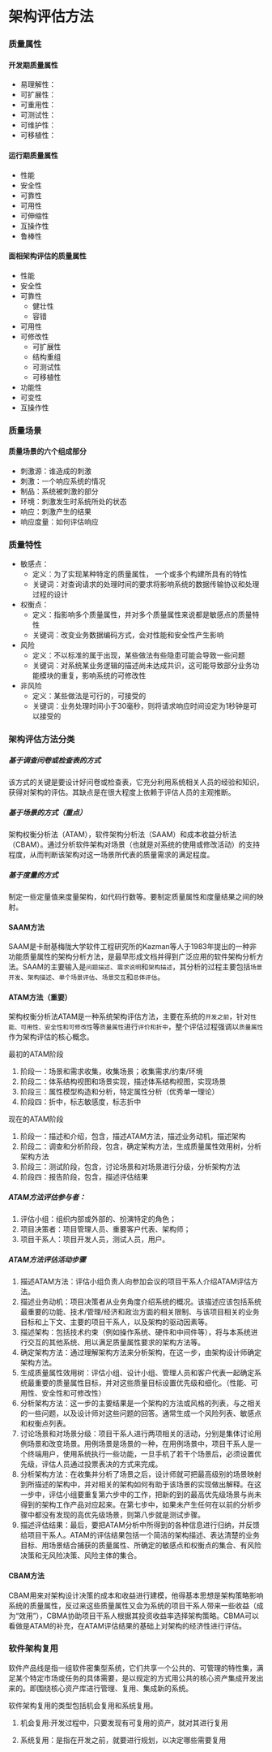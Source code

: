 # 架构评估方法 <!-- {docsify-ignore-all} -->



### 质量属性

#### 开发期质量属性

- 易理解性：
- 可扩展性：
- 可重用性：
- 可测试性：
- 可维护性：
- 可移植性：

#### 运行期质量属性

- 性能
- 安全性
- 可靠性
- 可用性
- 可伸缩性
- 互操作性
- 鲁棒性

#### 面相架构评估的质量属性

- 性能
- 安全性
- 可靠性
  - 健壮性
  - 容错
- 可用性
- 可修改性
  - 可扩展性
  - 结构重组
  - 可测试性
  - 可移植性
- 功能性
- 可变性
- 互操作性

### 质量场景

#### 质量场景的六个组成部分

- 刺激源：谁造成的刺激
- 刺激：一个响应系统的情况
- 制品：系统被刺激的部分
- 环境：刺激发生时系统所处的状态
- 响应：刺激产生的结果
- 响应度量：如何评估响应

### 质量特性

- 敏感点：
  - 定义：为了实现某种特定的质量属性， 一个或多个构建所具有的特性
  - 关键词：对查询请求的处理时间的要求将影响系统的数据传输协议和处理过程的设计
- 权衡点：
  - 定义：指影响多个质量属性，并对多个质量属性来说都是敏感点的质量特性
  - 关键词：改变业务数据编码方式，会对性能和安全性产生影响
- 风险
  - 定义：不以标准的属于出现，某些做法有些隐患可能会导致一些问题
  - 关键词：对系统某业务逻辑的描述尚未达成共识，这可能导致部分业务功能模块的重复，影响系统的可修改性
- 非风险
  - 定义：某些做法是可行的，可接受的
  - 关键词：业务处理时间小于30毫秒，则将请求响应时间设定为1秒钟是可以接受的

### 架构评估方法分类

##### 基于调查问卷或检查表的方式

​    该方式的关键是要设计好问卷或检查表，它充分利用系统相关人员的经验和知识，获得对架构的评估。其缺点是在很大程度上依赖于评估人员的主观推断。



##### 基于场景的方式（重点）

​    架构权衡分析法（ATAM），软件架构分析法（SAAM）和成本收益分析法（CBAM）。通过分析软件架构对场景（也就是对系统的使用或修改活动）的支持程度，从而判断该架构对这一场景所代表的质量需求的满足程度。



##### 基于度量的方式

​    制定一些定量值来度量架构，如代码行数等。要制定质量属性和度量结果之间的映射。



#### SAAM方法

​    SAAM是卡耐基梅陇大学软件工程研究所的Kazman等人于1983年提出的一种非功能质量属性的架构分析方法，是最早形成文档并得到广泛应用的软件架构分析方法。SAAM的主要输入是`问题描述`、`需求说明`和`架构描述`，其分析的过程主要包括`场景开发`、`架构描述`、`单个场景评估`、`场景交互`和`总体评估`。



#### ATAM方法（重要）

​    架构权衡分析法ATAM是一种系统架构评估方法，主要在系统的`开发之前`，针对`性能、可用性、安全性和可修改性`等`质量属性`进行`评价和折中`，整个评估过程强调以`质量属性`作为架构评估的核心概念。

最初的ATAM阶段

1. 阶段一：场景和需求收集，收集场景；收集需求/约束/环境
2. 阶段二：体系结构视图和场景实现，描述体系结构视图，实现场景
3. 阶段三：属性模型构造和分析，特定属性分析（优秀单一理论）
4. 阶段四：折中，标志敏感度，标志折中

现在的ATAM阶段

1. 阶段一：描述和介绍，包含，描述ATAM方法，描述业务动机，描述架构
2. 阶段二：调查和分析阶段，包含，确定架构方法，生成质量属性效用树，分析架构方法
3. 阶段三：测试阶段，包含，讨论场景和对场景进行分级，分析架构方法
4. 阶段四：报告阶段，包含，描述评估结果

##### ATAM方法评估参与者：

1. 评估小组：组织内部或外部的、扮演特定的角色；
2. 项目决策者：项目管理人员、重要客户代表、架构师；
3. 项目干系人：项目开发人员，测试人员，用户。

##### ATAM方法评估活动步骤

1. 描述ATAM方法：评估小组负责人向参加会议的项目干系人介绍ATAM评估方法。
2. 描述业务动机：项目决策者从业务角度介绍系统的概况。该描述应该包括系统最重要的功能、技术/管理/经济和政治方面的相关限制、与该项目相关的业务目标和上下文、主要的项目干系人，以及架构的驱动因素等。
3. 描述架构：包括技术约束（例如操作系统、硬件和中间件等），将与本系统进行交互的其他系统、用以满足质量属性要求的架构方法等。
4. 确定架构方法：通过理解架构方法来分析架构，在这一步，由架构设计师确定架构方法。
5. 生成质量属性效用树：评估小组、设计小组、管理人员和客户代表一起确定系统最重要的质量属性目标，并对这些质量目标设置优先级和细化。（性能、可用性、安全性和可修改性）
6. 分析架构方法：这一步的主要结果是一个架构的方法或风格的列表，与之相关的一些问题，以及设计师对这些问题的回答。通常生成一个风险列表、敏感点和权衡点列表。
7. 讨论场景和对场景分级：项目干系人进行两项相关的活动，分别是集体讨论用例场景和改变场景。用例场景是场景的一种，在用例场景中，项目干系人是一个终端用户，使用系统执行一些功能，一旦手机了若干个场景后，必须设置优先级，评估人员通过投票表决的方式来完成。
8. 分析架构方法：在收集并分析了场景之后，设计师就可把最高级别的场景映射到所描述的架构中，并对相关的架构如何有助于该场景的实现做出解释。在这一步中，评估小组要重复第六步中的工作，把新的到的最高优先级场景与尚未得到的架构工作产品对应起来。在第七步中，如果未产生任何在以前的分析步骤中都没有发现的高优先级场景，则第八步就是测试步骤。
9. 描述评估结果：最后，要把ATAM分析中所得到的各种信息进行归纳，并反馈给项目干系人。ATAM的评估结果包括一个简洁的架构描述、表达清楚的业务目标、用场景结合捕获的质量属性、所确定的敏感点和权衡点的集合、有风险决策和无风险决策、风险主体的集合。

#### CBAM方法

​    CBAM用来对架构设计决策的成本和收益进行建模，他得基本思想是架构策略影响系统的质量属性，反过来这些质量属性又会为系统的项目干系人带来一些收益（成为“效用”），CBMA协助项目干系人根据其投资收益率选择架构策略。CBMA可以看做是ATAM的补充，在ATAM评估结果的基础上对架构的经济性进行评估。

### 软件架构复用

​    软件产品线是指一组软件密集型系统，它们共享一个公共的、可管理的特性集，满足某个特定市场或任务的具体需要，是以规定的方式用公共的核心资产集成开发出来的。即围绕核心资产库进行管理、复用、集成新的系统。



软件架构复用的类型包括机会复用和系统复用。

1. 机会复用:开发过程中，只要发现有可复用的资产，就对其进行复用

2. 系统复用：是指在开发之前，就要进行规划，以决定哪些需要复用